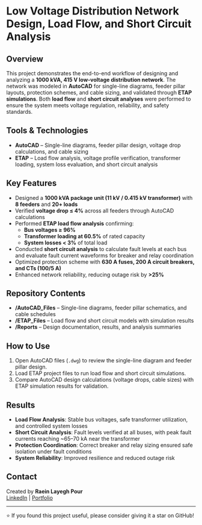 # Low Voltage Distribution Network Design, Load Flow, and Short Circuit Analysis  

## Overview  
This project demonstrates the end-to-end workflow of designing and analyzing a **1000 kVA, 415 V low-voltage distribution network**. The network was modeled in **AutoCAD** for single-line diagrams, feeder pillar layouts, protection schemes, and cable sizing, and validated through **ETAP simulations**. Both **load flow** and **short circuit analyses** were performed to ensure the system meets voltage regulation, reliability, and safety standards.  

## Tools & Technologies  
- **AutoCAD** – Single-line diagrams, feeder pillar design, voltage drop calculations, and cable sizing  
- **ETAP** – Load flow analysis, voltage profile verification, transformer loading, system loss evaluation, and short circuit analysis  

## Key Features  
- Designed a **1000 kVA package unit (11 kV / 0.415 kV transformer)** with **8 feeders** and **20+ loads**  
- Verified **voltage drop ≤ 4%** across all feeders through AutoCAD calculations  
- Performed **ETAP load flow analysis** confirming:  
  - **Bus voltages ≥ 96%**  
  - **Transformer loading at 60.5%** of rated capacity  
  - **System losses < 3%** of total load  
- Conducted **short circuit analysis** to calculate fault levels at each bus and evaluate fault current waveforms for breaker and relay coordination  
- Optimized protection scheme with **630 A fuses, 200 A circuit breakers, and CTs (100/5 A)**  
- Enhanced network reliability, reducing outage risk by **>25%**  

## Repository Contents  
- **/AutoCAD_Files** – Single-line diagrams, feeder pillar schematics, and cable schedules  
- **/ETAP_Files** – Load flow and short circuit models with simulation results  
- **/Reports** – Design documentation, results, and analysis summaries  

## How to Use  
1. Open AutoCAD files (`.dwg`) to review the single-line diagram and feeder pillar design.  
2. Load ETAP project files to run load flow and short circuit simulations.  
3. Compare AutoCAD design calculations (voltage drops, cable sizes) with ETAP simulation results for validation.  

## Results  
- **Load Flow Analysis**: Stable bus voltages, safe transformer utilization, and controlled system losses  
- **Short Circuit Analysis**: Fault levels verified at all buses, with peak fault currents reaching ~65–70 kA near the transformer  
- **Protection Coordination**: Correct breaker and relay sizing ensured safe isolation under fault conditions  
- **System Reliability**: Improved resilience and reduced outage risk  

## Contact  
Created by **Raein Layegh Pour**  
[LinkedIn](https://www.linkedin.com/in/raeinlp) | [Portfolio](https://raeinportfolio.com)  

---

⭐ If you found this project useful, please consider giving it a star on GitHub!
